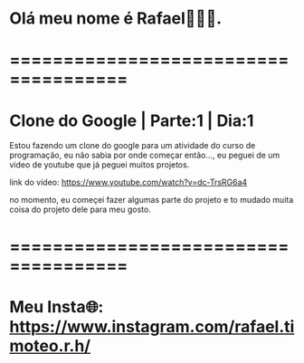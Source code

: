# Olá meu nome é Rafael👋👋👋.

# ===================================== 

# Clone do Google | Parte:1 | Dia:1
Estou fazendo um clone do google para um atividade do curso de programação, eu não sabia por onde começar então..., eu peguei de um video de youtube que já peguei muitos projetos.

link do vídeo: https://www.youtube.com/watch?v=dc-TrsRG6a4

no momento, eu começei fazer algumas parte do projeto e to mudado muita coisa do projeto dele para meu gosto.

# ===================================== 

# Meu Insta🌐: https://www.instagram.com/rafael.timoteo.r.h/
